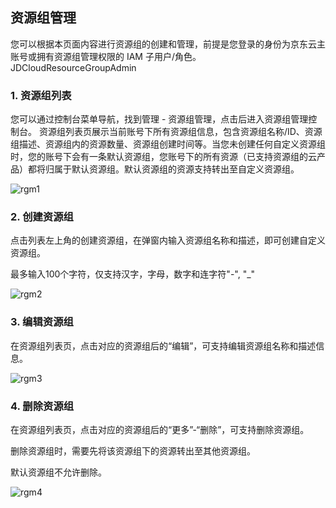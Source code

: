 ## **资源组管理**

您可以根据本页面内容进行资源组的创建和管理，前提是您登录的身份为京东云主账号或拥有资源组管理权限的 IAM 子用户/角色。JDCloudResourceGroupAdmin

### 1. 资源组列表 ###

您可以通过控制台菜单导航，找到管理 - 资源组管理，点击后进入资源组管理控制台。
资源组列表页展示当前账号下所有资源组信息，包含资源组名称/ID、资源组描述、资源组内的资源数量、资源组创建时间等。当您未创建任何自定义资源组时，您的账号下会有一条默认资源组，您账号下的所有资源（已支持资源组的云产品）都将归属于默认资源组。默认资源组的资源支持转出至自定义资源组。

![rgm1](../../image/resourcegroup/rgm1.png)

### 2. 创建资源组 ### 

点击列表左上角的创建资源组，在弹窗内输入资源组名称和描述，即可创建自定义资源组。

最多输入100个字符，仅支持汉字，字母，数字和连字符"-", "_"

![rgm2](../../image/resourcegroup/rgm2.png)

### 3. 编辑资源组 ### 

在资源组列表页，点击对应的资源组后的“编辑”，可支持编辑资源组名称和描述信息。

![rgm3](../../image/resourcegroup/rgm3.png)

### 4. 删除资源组 ### 

在资源组列表页，点击对应的资源组后的“更多”-“删除”，可支持删除资源组。

删除资源组时，需要先将该资源组下的资源转出至其他资源组。

默认资源组不允许删除。

![rgm4](../../image/resourcegroup/rgm4.png)


